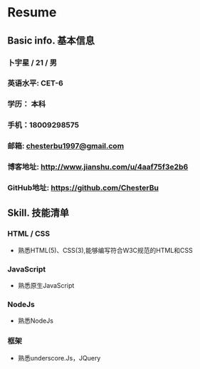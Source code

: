 # Resume

## Basic info. 基本信息

### 卜宇星 / 21 / 男

### 英语水平: CET-6

### 学历： 本科

### 手机：18009298575

### 邮箱: chesterbu1997@gmail.com

### 博客地址: http://www.jianshu.com/u/4aaf75f3e2b6

### GitHub地址: https://github.com/ChesterBu

## Skill. 技能清单

### HTML / CSS

* 熟悉HTML(5)、CSS(3),能够编写符合W3C规范的HTML和CSS

### JavaScript

* 熟悉原生JavaScript

### NodeJs

* 熟悉NodeJs

### 框架

* 熟悉underscore.Js，JQuery
